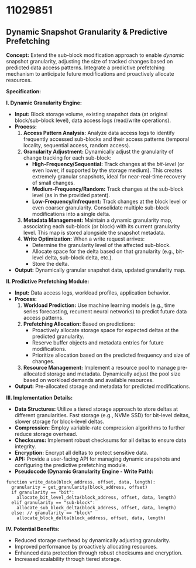 # 11029851

## Dynamic Snapshot Granularity & Predictive Prefetching

**Concept:** Extend the sub-block modification approach to enable *dynamic* snapshot granularity, adjusting the size of tracked changes based on predicted data access patterns. Integrate a predictive prefetching mechanism to anticipate future modifications and proactively allocate resources.

**Specification:**

**I. Dynamic Granularity Engine:**

*   **Input:** Block storage volume, existing snapshot data (at original block/sub-block level), data access logs (read/write operations).
*   **Process:**
    1.  **Access Pattern Analysis:** Analyze data access logs to identify frequently accessed sub-blocks and their access patterns (temporal locality, sequential access, random access).
    2.  **Granularity Adjustment:** Dynamically adjust the granularity of change tracking for each sub-block:
        *   **High-Frequency/Sequential:** Track changes at the *bit-level* (or even lower, if supported by the storage medium).  This creates extremely granular snapshots, ideal for near-real-time recovery of small changes.
        *   **Medium-Frequency/Random:** Track changes at the sub-block level (as in the provided patent).
        *   **Low-Frequency/Infrequent:**  Track changes at the block level or even coarser granularity.  Consolidate multiple sub-block modifications into a single delta.
    3.  **Metadata Management:** Maintain a dynamic granularity map, associating each sub-block (or block) with its current granularity level. This map is stored alongside the snapshot metadata.
    4.  **Write Optimization:** When a write request arrives:
        *   Determine the granularity level of the affected sub-block.
        *   Allocate space for the delta based on that granularity (e.g., bit-level delta, sub-block delta, etc.).
        *   Store the delta.
*   **Output:** Dynamically granular snapshot data, updated granularity map.

**II. Predictive Prefetching Module:**

*   **Input:** Data access logs, workload profiles, application behavior.
*   **Process:**
    1.  **Workload Prediction:** Use machine learning models (e.g., time series forecasting, recurrent neural networks) to predict future data access patterns.
    2.  **Prefetching Allocation:** Based on predictions:
        *   Proactively allocate storage space for expected deltas at the predicted granularity.
        *   Reserve buffer objects and metadata entries for future modifications.
        *   Prioritize allocation based on the predicted frequency and size of changes.
    3.  **Resource Management:** Implement a resource pool to manage pre-allocated storage and metadata. Dynamically adjust the pool size based on workload demands and available resources.
*   **Output:** Pre-allocated storage and metadata for predicted modifications.

**III. Implementation Details:**

*   **Data Structures:** Utilize a tiered storage approach to store deltas at different granularities.  Fast storage (e.g., NVMe SSD) for bit-level deltas, slower storage for block-level deltas.
*   **Compression:** Employ variable-rate compression algorithms to further reduce storage overhead.
*   **Checksums:** Implement robust checksums for all deltas to ensure data integrity.
*   **Encryption:** Encrypt all deltas to protect sensitive data.
*   **API:** Provide a user-facing API for managing dynamic snapshots and configuring the predictive prefetching module.
*   **Pseudocode (Dynamic Granularity Engine - Write Path):**

```
function write_data(block_address, offset, data, length):
  granularity = get_granularity(block_address, offset)
  if granularity == "bit":
    allocate_bit_level_delta(block_address, offset, data, length)
  elif granularity == "sub-block":
    allocate_sub_block_delta(block_address, offset, data, length)
  else: // granularity == "block"
    allocate_block_delta(block_address, offset, data, length)
```

**IV. Potential Benefits:**

*   Reduced storage overhead by dynamically adjusting granularity.
*   Improved performance by proactively allocating resources.
*   Enhanced data protection through robust checksums and encryption.
*   Increased scalability through tiered storage.